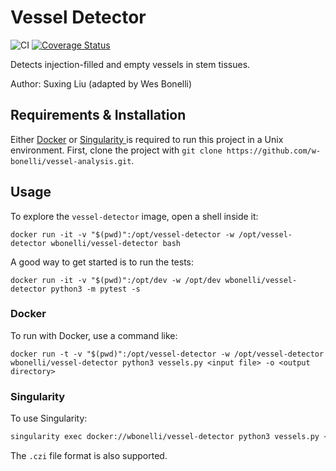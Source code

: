 # Vessel Detector

![CI](https://github.com/w-bonelli/vessel-detector/workflows/CI/badge.svg) [![Coverage Status](https://coveralls.io/repos/github/w-bonelli/vessel-detector/badge.svg?branch=master)](https://coveralls.io/github/w-bonelli/vessel-detector?branch=master)

Detects injection-filled and empty vessels in stem tissues.

Author: Suxing Liu (adapted by Wes Bonelli)

## Requirements & Installation

Either [Docker](https://www.docker.com/) or [Singularity ](https://sylabs.io/singularity/) is required to run this project in a Unix environment. First, clone the project with `git clone https://github.com/w-bonelli/vessel-analysis.git`.

## Usage

To explore the `vessel-detector` image, open a shell inside it:

```shell
docker run -it -v "$(pwd)":/opt/vessel-detector -w /opt/vessel-detector wbonelli/vessel-detector bash
```

A good way to get started is to run the tests:

```shell
docker run -it -v "$(pwd)":/opt/dev -w /opt/dev wbonelli/vessel-detector python3 -m pytest -s
```

### Docker

To run with Docker, use a command like:

```shell
docker run -t -v "$(pwd)":/opt/vessel-detector -w /opt/vessel-detector wbonelli/vessel-detector python3 vessels.py <input file> -o <output directory>
```

### Singularity

To use Singularity:

```bash
singularity exec docker://wbonelli/vessel-detector python3 vessels.py <input file> -o <output directory> -r 15 -c 500
```

The `.czi` file format is also supported.